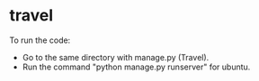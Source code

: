 # travel

To run the code:
- Go to the same directory with manage.py (Travel).
- Run the command "python manage.py runserver" for ubuntu.
